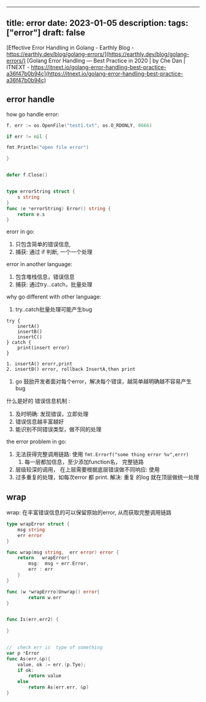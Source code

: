 
---

title: error
date: 2023-01-05
description:
tags: ["error"]
draft: false
---

[Effective Error Handling in Golang - Earthly Blog - https://earthly.dev/blog/golang-errors/](https://earthly.dev/blog/golang-errors/)
[Golang Error Handling — Best Practice in 2020 | by Che Dan | ITNEXT - https://itnext.io/golang-error-handling-best-practice-a36f47b0b94c](https://itnext.io/golang-error-handling-best-practice-a36f47b0b94c)


## error handle

how go handle error:
```go
f, err := os.OpenFile("test1.txt", os.O_RDONLY, 0666)

if err != nil {

fmt.Println("open file error")

}


defer f.Close()


type errorString struct {
	s string
}
func (e *errorString) Error() string {
	return e.s
}
```

erorr in go:  
1. 只包含简单的错误信息, 
2. 捕获: 通过 if 判断, 一个一个处理

error in another language:
1. 包含堆栈信息，错误信息
2. 捕获: 通过try...catch，批量处理

why go different with other language:
1. try..catch批量处理可能产生bug
```
try {
	inertA()
	insertB()
	insertC()
} catch {
	print(insert error)
}

1. insertA() erorr,print 
2. insertB() error, rollback InsertA,then print 
```

1. go 鼓励开发者面对每个error，解决每个错误，越简单越明确越不容易产生bug


什么是好的 错误信息机制 :
1. 及时明确: 发现错误，立即处理
2. 错误信息越丰富越好
3. 能识别不同错误类型，做不同的处理

the error  problem in go:

1. 无法获得完整调用链路: 使用 `fmt.Errorf("some thing error %v",errr)`
	1. 每一层都加信息，至少添加function名， 完整链路
2.  层级较深的调用， 在上层需要根据底层错误做不同响应: 使用  
1. 过多重复的处理，如每次error 都 print.  解决: 重复 的log 就在顶层做统一处理




## wrap

wrap: 在丰富错误信息的可以保留原始的error, 从而获取完整调用链路
```go
type wrapError struct {
	msg string
	err error
}

func wrap(msg string,  err error) error {
	return   wrapError{
		msg:  msg + err.Error,
		err : err
	}
}

func (w *wrapErrro)Unwrap() error{
		return w.err
}


func Is(err,err2) {
	
}


//  check err is  type of something 
var p *Error
func As(err,&p){
	value, ok := err.(p.Tye);
	if ok:
		return value
	else
		return As(err.err, &p)
}

```




